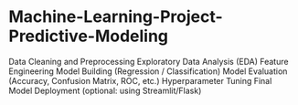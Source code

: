 # Machine-Learning-Project-Predictive-Modeling
Data Cleaning and Preprocessing  Exploratory Data Analysis (EDA)  Feature Engineering  Model Building (Regression / Classification)  Model Evaluation (Accuracy, Confusion Matrix, ROC, etc.)  Hyperparameter Tuning  Final Model Deployment (optional: using Streamlit/Flask)
